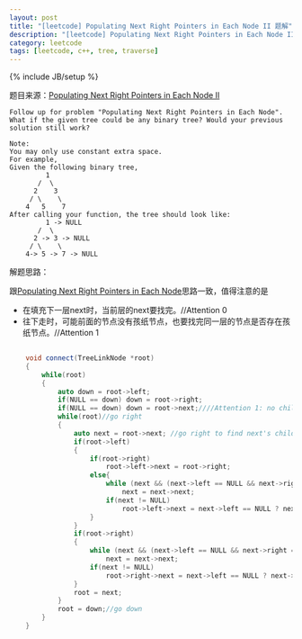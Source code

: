 ```yaml
---
layout: post
title: "[leetcode] Populating Next Right Pointers in Each Node II 题解"
description: "[leetcode] Populating Next Right Pointers in Each Node II 题解"
category: leetcode 
tags: [leetcode, c++, tree, traverse]
---
```

{% include JB/setup %}


题目来源：[Populating Next Right Pointers in Each Node II](https://oj.leetcode.com/problems/populating-next-right-pointers-in-each-node-ii/)

>
	
	Follow up for problem "Populating Next Right Pointers in Each Node".
	What if the given tree could be any binary tree? Would your previous solution still work?
	
	Note:
	You may only use constant extra space.
	For example,
	Given the following binary tree,
	         1
	       /  \
	      2    3
	     / \    \
	    4   5    7
	After calling your function, the tree should look like:
	         1 -> NULL
	       /  \
	      2 -> 3 -> NULL
	     / \    \
	    4-> 5 -> 7 -> NULL
	    
解题思路：

跟[Populating Next Right Pointers in Each Node](http://tl3shi.github.io/leetcode/populating-next-right-pointers-in-each-node.html)思路一致，值得注意的是

* 在填充下一层next时，当前层的next要找完。//Attention 0
* 往下走时，可能前面的节点没有孩纸节点，也要找完同一层的节点是否存在孩纸节点。//Attention 1

```cpp
	
	void connect(TreeLinkNode *root) 
    {
        while(root)
        {
            auto down = root->left;
            if(NULL == down) down = root->right;
            if(NULL == down) down = root->next;////Attention 1: no child of root, but maybe the next(or next') node has children, although the same level
            while(root)//go right
            {
                auto next = root->next; //go right to find next's children
                if(root->left)
                {
                    if(root->right)
                        root->left->next = root->right;
                    else{
                        while (next && (next->left == NULL && next->right == NULL)) //Attention 0
                            next = next->next;
                        if(next != NULL)
                            root->left->next = next->left == NULL ? next->right : next->left;
                    }
                }
                if(root->right)
                {
                    while (next && (next->left == NULL && next->right == NULL))
                        next = next->next;
                    if(next != NULL)
                        root->right->next = next->left == NULL ? next->right : next->left;
                }
                root = next;
            }
            root = down;//go down
        }    
    }
```

